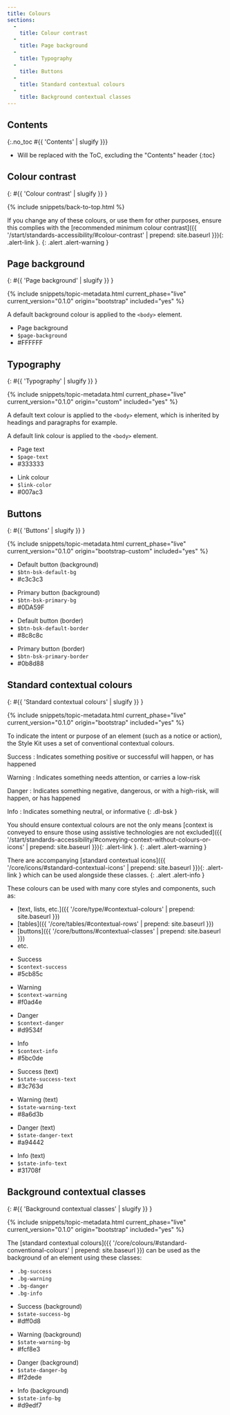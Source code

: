 ```yaml
---
title: Colours
sections:
  -
    title: Colour contrast
  -
    title: Page background
  -
    title: Typography
  -
    title: Buttons
  -
    title: Standard contextual colours
  -
    title: Background contextual classes
---
```


## Contents
{:.no_toc #{{ 'Contents' | slugify }}}

* Will be replaced with the ToC, excluding the "Contents" header
{:toc}

## Colour contrast
{: #{{ 'Colour contrast' | slugify }} }

{% include snippets/back-to-top.html %}

If you change any of these colours, or use them for other purposes, ensure this complies with the
[recommended minimum colour contrast]({{ '/start/standards-accessibility/#colour-contrast' | prepend: site.baseurl }}){: .alert-link }.
{: .alert .alert-warning }

## Page background
{: #{{ 'Page background' | slugify }} }

{% include snippets/topic-metadata.html current_phase="live" current_version="0.1.0" origin="bootstrap" included="yes" %}

A default background colour is applied to the `<body>` element.

<div class="bsk-docs-swatch-wrapper">
  <div class="row">
    <div class="col-md-2">
      <div class="bsk-docs-swatch-colour bsk-docs-swatch-page-background"></div>
      <ul class="list-unstyled text-center bsk-docs-swatch-details">
        <li>Page background</li>
        <li><code>$page-background</code></li>
        <li class="bsk-docs-hex-reference">#FFFFFF</li>
      </ul>
    </div>
  </div>
</div>

## Typography
{: #{{ 'Typography' | slugify }} }

{% include snippets/topic-metadata.html current_phase="live" current_version="0.1.0" origin="custom" included="yes" %}

A default text colour is applied to the `<body>` element, which is inherited by headings and paragraphs for example.

A default link colour is applied to the `<body>` element.

<div class="bsk-docs-swatch-wrapper">
  <div class="row">
    <div class="col-md-2">
      <div class="bsk-docs-swatch-colour bsk-docs-swatch-page-text"></div>
      <ul class="list-unstyled text-center bsk-docs-swatch-details">
        <li>Page text</li>
        <li><code>$page-text</code></li>
        <li class="bsk-docs-hex-reference">#333333</li>
      </ul>
    </div>
    <div class="col-md-2">
      <div class="bsk-docs-swatch-colour bsk-docs-swatch-link-colour"></div>
      <ul class="list-unstyled text-center bsk-docs-swatch-details">
        <li>Link colour</li>
        <li><code>$link-color</code></li>
        <li class="bsk-docs-hex-reference">#007ac3</li>
      </ul>
    </div>
  </div>
</div>

## Buttons
{: #{{ 'Buttons' | slugify }} }

{% include snippets/topic-metadata.html current_phase="live" current_version="0.1.0" origin="bootstrap-custom" included="yes" %}

<div class="bsk-docs-swatch-wrapper">
  <div class="row">
    <div class="col-md-2">
      <div class="bsk-docs-swatch-colour bsk-docs-swatch-button-default-bg"></div>
      <ul class="list-unstyled text-center bsk-docs-swatch-details">
        <li>Default button (background)</li>
        <li><code>$btn-bsk-default-bg</code></li>
        <li class="bsk-docs-hex-reference">#c3c3c3</li>
      </ul>
    </div>
    <div class="col-md-2">
      <div class="bsk-docs-swatch-colour bsk-docs-swatch-button-primary-bg"></div>
      <ul class="list-unstyled text-center bsk-docs-swatch-details">
        <li>Primary button (background)</li>
        <li><code>$btn-bsk-primary-bg</code></li>
        <li class="bsk-docs-hex-reference">#0DA59F</li>
      </ul>
    </div>
  </div>
  <div class="row">
    <div class="col-md-2">
      <div class="bsk-docs-swatch-colour bsk-docs-swatch-button-default-border"></div>
      <ul class="list-unstyled text-center bsk-docs-swatch-details">
        <li>Default button (border)</li>
        <li><code>$btn-bsk-default-border</code></li>
        <li class="bsk-docs-hex-reference">#8c8c8c</li>
      </ul>
    </div>
    <div class="col-md-2">
      <div class="bsk-docs-swatch-colour bsk-docs-swatch-button-primary-border"></div>
      <ul class="list-unstyled text-center bsk-docs-swatch-details">
        <li>Primary button (border)</li>
        <li><code>$btn-bsk-primary-border</code></li>
        <li class="bsk-docs-hex-reference">#0b8d88</li>
      </ul>
    </div>
  </div>
</div>

## Standard contextual colours
{: #{{ 'Standard contextual colours' | slugify }} }

{% include snippets/topic-metadata.html current_phase="live" current_version="0.1.0" origin="bootstrap" included="yes" %}

To indicate the intent or purpose of an element (such as a notice or action), the Style Kit uses a set of conventional
contextual colours.

Success
: Indicates something positive or successful will happen, or has happened

Warning
: Indicates something needs attention, or carries a low-risk

Danger
: Indicates something negative, dangerous, or with a high-risk, will happen, or has happened

Info
: Indicates something neutral, or informative
{: .dl-bsk }

You should ensure contextual colours are not the only means
 [context is conveyed to ensure those using assistive technologies are not excluded]({{ '/start/standards-accessibility/#conveying-context-without-colours-or-icons' | prepend: site.baseurl }}){: .alert-link }.
{: .alert .alert-warning }

There are accompanying
[standard contextual icons]({{ '/core/icons/#standard-contextual-icons' | prepend: site.baseurl }}){: .alert-link }
which can be used alongside these classes.
{: .alert .alert-info }

These colours can be used with many core styles and components, such as:

* [text, lists, etc.]({{ '/core/type/#contextual-colours' | prepend: site.baseurl }})
* [tables]({{ '/core/tables/#contextual-rows' | prepend: site.baseurl }})
* [buttons]({{ '/core/buttons/#contextual-classes' | prepend: site.baseurl }})
* etc.

<div class="bsk-docs-swatch-wrapper">
  <div class="row">
    <div class="col-md-2">
      <div class="bsk-docs-swatch-colour bsk-docs-swatch-context-success"></div>
      <ul class="list-unstyled text-center bsk-docs-swatch-details">
        <li>Success</li>
        <li><code>$context-success</code></li>
        <li class="bsk-docs-hex-reference">#5cb85c</li>
      </ul>
    </div>
    <div class="col-md-2">
      <div class="bsk-docs-swatch-colour bsk-docs-swatch-context-warning"></div>
      <ul class="list-unstyled text-center bsk-docs-swatch-details">
        <li>Warning</li>
        <li><code>$context-warning</code></li>
        <li class="bsk-docs-hex-reference">#f0ad4e</li>
      </ul>
    </div>
    <div class="col-md-2">
      <div class="bsk-docs-swatch-colour bsk-docs-swatch-context-danger"></div>
      <ul class="list-unstyled text-center bsk-docs-swatch-details">
        <li>Danger</li>
        <li><code>$context-danger</code></li>
        <li class="bsk-docs-hex-reference">#d9534f</li>
      </ul>
    </div>
    <div class="col-md-2">
      <div class="bsk-docs-swatch-colour bsk-docs-swatch-context-info"></div>
      <ul class="list-unstyled text-center bsk-docs-swatch-details">
        <li>Info</li>
        <li><code>$context-info</code></li>
        <li class="bsk-docs-hex-reference">#5bc0de</li>
      </ul>
    </div>
  </div>
  <div class="row">
    <div class="col-md-2">
      <div class="bsk-docs-swatch-colour bsk-docs-swatch-context-success-text"></div>
      <ul class="list-unstyled text-center bsk-docs-swatch-details">
        <li>Success (text)</li>
        <li><code>$state-success-text</code></li>
        <li class="bsk-docs-hex-reference">#3c763d</li>
      </ul>
    </div>
    <div class="col-md-2">
      <div class="bsk-docs-swatch-colour bsk-docs-swatch-context-warning-text"></div>
      <ul class="list-unstyled text-center bsk-docs-swatch-details">
        <li>Warning (text)</li>
        <li><code>$state-warning-text</code></li>
        <li class="bsk-docs-hex-reference">#8a6d3b</li>
      </ul>
    </div>
    <div class="col-md-2">
      <div class="bsk-docs-swatch-colour bsk-docs-swatch-context-danger-text"></div>
      <ul class="list-unstyled text-center bsk-docs-swatch-details">
        <li>Danger (text)</li>
        <li><code>$state-danger-text</code></li>
        <li class="bsk-docs-hex-reference">#a94442</li>
      </ul>
    </div>
    <div class="col-md-2">
      <div class="bsk-docs-swatch-colour bsk-docs-swatch-context-info-text"></div>
      <ul class="list-unstyled text-center bsk-docs-swatch-details">
        <li>Info (text)</li>
        <li><code>$state-info-text</code></li>
        <li class="bsk-docs-hex-reference">#31708f</li>
      </ul>
    </div>
  </div>
</div>

## Background contextual classes
{: #{{ 'Background contextual classes' | slugify }} }

{% include snippets/topic-metadata.html current_phase="live" current_version="0.1.0" origin="bootstrap" included="yes" %}

The [standard contextual colours]({{ '/core/colours/#standard-conventional-colours' | prepend: site.baseurl }}) can be
used as the background of an element using these classes:

* `.bg-success`
* `.bg-warning`
* `.bg-danger`
* `.bg-info`

<div class="bsk-docs-swatch-wrapper">
  <div class="row">
    <div class="col-md-2">
      <div class="bsk-docs-swatch-colour bsk-docs-swatch-context-success-background"></div>
      <ul class="list-unstyled text-center bsk-docs-swatch-details">
        <li>Success (background)</li>
        <li><code>$state-success-bg</code></li>
        <li class="bsk-docs-hex-reference">#dff0d8</li>
      </ul>
    </div>
    <div class="col-md-2">
      <div class="bsk-docs-swatch-colour bsk-docs-swatch-context-warning-background"></div>
      <ul class="list-unstyled text-center bsk-docs-swatch-details">
        <li>Warning (background)</li>
        <li><code>$state-warning-bg</code></li>
        <li class="bsk-docs-hex-reference">#fcf8e3</li>
      </ul>
    </div>
    <div class="col-md-2">
      <div class="bsk-docs-swatch-colour bsk-docs-swatch-context-danger-background"></div>
      <ul class="list-unstyled text-center bsk-docs-swatch-details">
        <li>Danger (background)</li>
        <li><code>$state-danger-bg</code></li>
        <li class="bsk-docs-hex-reference">#f2dede</li>
      </ul>
    </div>
    <div class="col-md-2">
      <div class="bsk-docs-swatch-colour bsk-docs-swatch-context-info-background"></div>
      <ul class="list-unstyled text-center bsk-docs-swatch-details">
        <li>Info (background)</li>
        <li><code>$state-info-bg</code></li>
        <li class="bsk-docs-hex-reference">#d9edf7</li>
      </ul>
    </div>
  </div>
</div>
